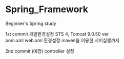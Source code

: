 # Spring_Framework
Beginner's Spring study

1st commit
개발환경설정
STS 4, Tomcat 9.0.50 ver  
pom.xml web.xml 환경설정
maven을 이용한 서버실행까지

2nd commit (예정)
controller 설정
